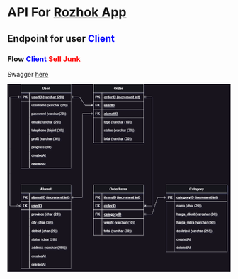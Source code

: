 # API For [Rozhok App](https://github.com/capstone-rozhok-app/Rozhok)

## Endpoint for user <font color = "blue">Client</font>

### Flow <font color = "blue">Client</font> <font color = "red">Sell Junk</font>

Swagger [here](https://app.swaggerhub.com/apis/AdithiaSandi/Thrive-Capstone/1.0.0#/)

![ERD of flow "client sell junk"](src/assets/fullstack-capstone.drawio.png "ERD of flow client sell junk")
